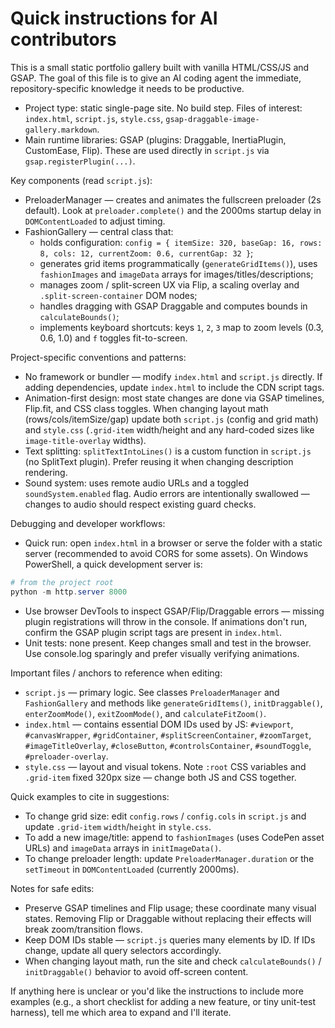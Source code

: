 <!-- Copilot / AI contributor guidance for this project -->
# Quick instructions for AI contributors

This is a small static portfolio gallery built with vanilla HTML/CSS/JS and GSAP. The goal of this file is to give an AI coding agent the immediate, repository-specific knowledge it needs to be productive.

- Project type: static single-page site. No build step. Files of interest: `index.html`, `script.js`, `style.css`, `gsap-draggable-image-gallery.markdown`.
- Main runtime libraries: GSAP (plugins: Draggable, InertiaPlugin, CustomEase, Flip). These are used directly in `script.js` via `gsap.registerPlugin(...)`.

Key components (read `script.js`):
- PreloaderManager — creates and animates the fullscreen preloader (2s default). Look at `preloader.complete()` and the 2000ms startup delay in `DOMContentLoaded` to adjust timing.
- FashionGallery — central class that:
  - holds configuration: `config = { itemSize: 320, baseGap: 16, rows: 8, cols: 12, currentZoom: 0.6, currentGap: 32 }`;
  - generates grid items programmatically (`generateGridItems()`), uses `fashionImages` and `imageData` arrays for images/titles/descriptions;
  - manages zoom / split-screen UX via Flip, a scaling overlay and `.split-screen-container` DOM nodes;
  - handles dragging with GSAP Draggable and computes bounds in `calculateBounds()`;
  - implements keyboard shortcuts: keys `1`, `2`, `3` map to zoom levels (0.3, 0.6, 1.0) and `f` toggles fit-to-screen.

Project-specific conventions and patterns:
- No framework or bundler — modify `index.html` and `script.js` directly. If adding dependencies, update `index.html` to include the CDN script tags.
- Animation-first design: most state changes are done via GSAP timelines, Flip.fit, and CSS class toggles. When changing layout math (rows/cols/itemSize/gap) update both `script.js` (config and grid math) and `style.css` (`.grid-item` width/height and any hard-coded sizes like `image-title-overlay` widths).
- Text splitting: `splitTextIntoLines()` is a custom function in `script.js` (no SplitText plugin). Prefer reusing it when changing description rendering.
- Sound system: uses remote audio URLs and a toggled `soundSystem.enabled` flag. Audio errors are intentionally swallowed — changes to audio should respect existing guard checks.

Debugging and developer workflows:
- Quick run: open `index.html` in a browser or serve the folder with a static server (recommended to avoid CORS for some assets). On Windows PowerShell, a quick development server is:

```powershell
# from the project root
python -m http.server 8000
``` 

- Use browser DevTools to inspect GSAP/Flip/Draggable errors — missing plugin registrations will throw in the console. If animations don't run, confirm the GSAP plugin script tags are present in `index.html`.
- Unit tests: none present. Keep changes small and test in the browser. Use console.log sparingly and prefer visually verifying animations.

Important files / anchors to reference when editing:
- `script.js` — primary logic. See classes `PreloaderManager` and `FashionGallery` and methods like `generateGridItems()`, `initDraggable()`, `enterZoomMode()`, `exitZoomMode()`, and `calculateFitZoom()`.
- `index.html` — contains essential DOM IDs used by JS: `#viewport`, `#canvasWrapper`, `#gridContainer`, `#splitScreenContainer`, `#zoomTarget`, `#imageTitleOverlay`, `#closeButton`, `#controlsContainer`, `#soundToggle`, `#preloader-overlay`.
- `style.css` — layout and visual tokens. Note `:root` CSS variables and `.grid-item` fixed 320px size — change both JS and CSS together.

Quick examples to cite in suggestions:
- To change grid size: edit `config.rows` / `config.cols` in `script.js` and update `.grid-item` `width`/`height` in `style.css`.
- To add a new image/title: append to `fashionImages` (uses CodePen asset URLs) and `imageData` arrays in `initImageData()`.
- To change preloader length: update `PreloaderManager.duration` or the `setTimeout` in `DOMContentLoaded` (currently 2000ms).

Notes for safe edits:
- Preserve GSAP timelines and Flip usage; these coordinate many visual states. Removing Flip or Draggable without replacing their effects will break zoom/transition flows.
- Keep DOM IDs stable — `script.js` queries many elements by ID. If IDs change, update all query selectors accordingly.
- When changing layout math, run the site and check `calculateBounds()` / `initDraggable()` behavior to avoid off-screen content.

If anything here is unclear or you'd like the instructions to include more examples (e.g., a short checklist for adding a new feature, or tiny unit-test harness), tell me which area to expand and I'll iterate.
